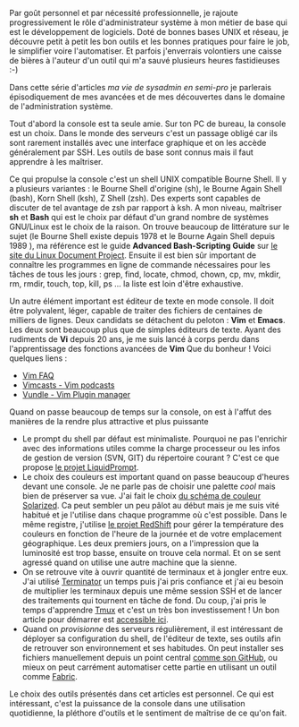<!-- title: Ma vie de sysadmin en semi-pro (1) -->
<!-- category: GNU/Linux -->
<!-- tag: planet -->

Par goût personnel et par nécessité professionnelle, je rajoute progressivement le rôle
d'administrateur système à mon métier de base qui est le développement de logiciels.<!-- more --> Doté de
bonnes bases UNIX et réseau, je découvre petit à petit les bon outils et les bonnes pratiques
pour faire le job, le simplifier voire l'automatiser. Et parfois j'enverrais volontiers une
caisse de bières à l'auteur d'un outil qui m'a sauvé plusieurs heures fastidieuses :-)

Dans cette série d'articles *ma vie de sysadmin en semi-pro* je parlerais épisodiquement de mes
avancées et de mes découvertes dans le domaine de l'administration système.

Tout d'abord la console est ta seule amie. Sur ton PC de bureau, la console est un choix. Dans
le monde des serveurs c'est un passage obligé car ils sont rarement installés avec une interface
graphique et on les accède généralement par SSH. Les outils de base sont connus mais il faut
apprendre à les maîtriser.

Ce qui propulse la console c'est un shell UNIX compatible Bourne Shell. Il y a plusieurs variantes :
le Bourne Shell d'origine (sh), le Bourne Again Shell (bash), Korn Shell (ksh), Z Shell (zsh). Des
experts sont capables de discuter de tel avantage de zsh par rapport à ksh. A mon niveau, maîtriser
**sh** et **Bash** qui est le choix par défaut d'un grand nombre de systèmes GNU/Linux est le choix
de la raison. On trouve beaucoup de littérature sur le sujet (le Bourne Shell existe depuis 1978 et
le Bourne Again Shell depuis 1989 ), ma référence est le guide **Advanced Bash-Scripting Guide** sur
[le site du Linux Document Project](http://www.tldp.org/guides.html). Ensuite il est bien sûr
important de connaître les programmes en ligne de commande nécessaires pour les tâches de tous les
jours : grep, find, locate, chmod, chown, cp, mv, mkdir, rm, rmdir, touch, top, kill, ps ... la
liste est loin d'être exhaustive.

Un autre élément important est éditeur de texte en mode console. Il doit être polyvalent, léger,
capable de traiter des fichiers de centaines de milliers de lignes. Deux candidats se détachent du
peloton : **Vim** et **Emacs**. Les deux sont beaucoup plus que de simples éditeurs de texte. Ayant
des rudiments de **Vi** depuis 20 ans, je me suis lancé à corps perdu dans l'apprentissage des
fonctions avancées de **Vim**  Que du bonheur ! Voici quelques liens :

*   [Vim FAQ](https://github.com/chrisbra/vim_faq)
*   [Vimcasts - Vim podcasts](http://vimcasts.org)
*   [Vundle - Vim Plugin manager](https://github.com/gmarik/vundle)

Quand on passe beaucoup de temps sur la console, on est à l'affut des manières de la rendre plus
attractive et plus puissante

*   Le prompt du shell par défaut est minimaliste. Pourquoi ne pas l'enrichir avec des informations
    utiles comme la charge processeur ou les infos de gestion de version (SVN, GIT) du répertoire
    courant ?  C'est ce que propose [le projet
    LiquidPrompt](https://github.com/nojhan/liquidprompt).
*   Le choix des couleurs est important quand on passe beaucoup d'heures devant une console. Je ne
    parle pas de choisir une palette *cool* mais bien de préserver sa vue. J'ai fait le choix [du
    schéma de couleur Solarized](https://github.com/altercation/solarized). Ca peut sembler un peu
    pâlot au début mais je me suis vité habitué et je l'utilise dans chaque programme où c'est
    possible. Dans le même registre, j'utilise [le projet RedShift](https://launchpad.net/redshift)
    pour gérer la température des couleurs en fonction de l'heure de la journée et de votre
    emplacement géographique. Les deux premiers jours, on a l'impression que la luminosité est trop
    basse, ensuite on trouve cela normal. Et on se sent agressé quand on utilise une autre machine
    que la sienne.
*   On se retrouve vite à ouvrir quantité de terminaux et à jongler entre eux. J'ai utilisé
    [Terminator](http://www.tenshu.net/p/terminator.html) un temps puis j'ai pris confiance et j'ai
    eu besoin de multiplier les terminaux depuis une même session SSH et de lancer des traitements
    qui tournent en tâche de fond. Du coup, j'ai pris le temps d'apprendre
    [Tmux](http://tmux.sourceforge.net) et c'est un très bon investissement ! Un bon article pour
    démarrer est [accessible
    ici](http://blog.hawkhost.com/2010/06/28/tmux-the-terminal-multiplexer).
*   Quand on *provisionne* des serveurs régulièrement, il est intéressant de déployer sa
    configuration du shell, de l'éditeur de texte, ses outils afin de retrouver son environnement et
    ses habitudes. On peut installer ses fichiers manuellement depuis un point central [comme son
    GitHub](https://github.com/kianby/dotfiles), ou mieux on peut carrément automatiser cette partie
    en utilisant un outil comme [Fabric](https://github.com/fabric/fabric).

Le choix des outils présentés dans cet articles est personnel. Ce qui est intéressant, c'est la
puissance de la console dans une utilisation quotidienne, la pléthore d'outils et le sentiment de
maîtrise de ce qu'on fait.
